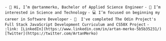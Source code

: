 `- 👋 Hi, I’m @artanmerko, Bachelor of Applied Science Engineer`
`- 👀 I’m interested in Science and Technology`
`- 💻 I’m focused on beginning my career in Software Developer`
`- 🌱  I've completed The Odin Project's Full Stack JavaScript Development Curriculum and CS50X Project`
`- :link: [LinkedIn](https://www.linkedin.com/in/artan-merko-5b5b35231/)`
 `[Twitter](https://twitter.com/ArtanMerko)`



<!-- -
artanmerko/artanmerko is a ✨ special ✨ repository because its `README.md` (this file) appears on your GitHub profile.
You can click the Preview link to take a look at your changes.
- ![image title](https://rushter.com/counter.svg)

![image title](https://rushter.com/counter.svg)
![github](https://img.shields.io/badge/GitHub-000000?style=for-the-badge&logo=G!itHub&logoColor=white)


--->
